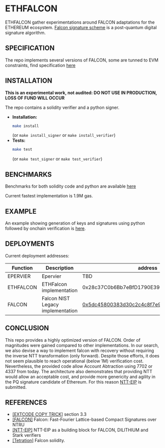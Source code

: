 # ETHFALCON

ETHFALCON gather experimentations around FALCON adaptations for the ETHEREUM ecosystem. [Falcon signature scheme](https://falcon-sign.info/) is a post-quantum digital signature algorithm. 




## SPECIFICATION

The repo implements several versions of FALCON, some are tunned to EVM constraints, find specification [here](./doc/specification.md) 


## INSTALLATION

**This is an experimental work, not audited: DO NOT USE IN PRODUCTION, LOSS OF FUND WILL OCCUR**

The repo contains a solidity verifier and a python signer. 

* **Installation:**
    ```bash
    make install
    ```
    (or `make install_signer` or `make install_verifier`)
* **Tests:**
    ```bash
    make test
    ```
    (or `make test_signer` or `make test_verifier`)

## BENCHMARKS

Benchmarks for both solidity code and python are available [here](./doc/benchmarks.md)

Current fastest implementation is 1.9M gas.


## EXAMPLE

An example showing generation of keys and signatures using python followed by onchain verification is [here](./doc/example.md).

## DEPLOYMENTS

Current deployment addresses:

| Function                   | Description               |address | networks | Date |
|------------------------|---------------------|---------------------|---------------------|----------------|
| EPERVIER     | Epervier      | TBD | Holesky| | 
| ETHFALCON     | ETHFalcon implementation      | 0x28c37C0b6Bb7eBfD1790E3923E1E89B562d9DdbF | Holesky| | 
| FALCON     | Falcon NIST Legacy implementation      | [0x5dc45800383d30c2c4c8f7e948090b38b22025f9](https://holesky.etherscan.io/address/0x5dc45800383d30c2c4c8f7e948090b38b22025f9) | [Holeski](https://holesky.etherscan.io/address/0x5dc45800383d30c2c4c8f7e948090b38b22025f9), [Optimism (Sepolia)](https://sepolia-optimism.etherscan.io/address/0x5dC45800383D30c2C4C8f7e948090b38B22025f9)| 2025/3/27 | 


## CONCLUSION

This repo provides a highly optimized version of FALCON. Order of magnitudes were gained compared to other implementations. In our search, we also devise a way to implement falcon with recovery without requiring the inverse NTT transformation (only forward).
Despite those efforts, it does not seem plausible to reach operational (below 1M) verification cost. Nevertheless, the provided code allow Account Abtraction using 7702 or 4337 from today.
The architecture also demonstrates that providing NTT would allow an acceptable cost, and provide more genericity and agility in the PQ signature candidate of Ethereum. For this reason [NTT-EIP]() is submitted.

## REFERENCES
- [[EXTCODE COPY TRICK]](https://eprint.iacr.org/2023/939) section 3.3
- [[FALCON]](https://falcon-sign.info/falcon.pdf) Falcon: Fast-Fourier Lattice-based
Compact Signatures over NTRU
- [[NTT-EIP]]() NTT-EIP as a building block for FALCON, DILITHIUM and Stark verifiers 
- [[Tetration]](https://github.com/Tetration-Lab/falcon-solidity/blob/main/src/Falcon.sol) Falcon solidity.
